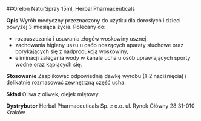 ##Orelon NaturSpray 15ml, Herbal Pharmaceuticals

**Opis** Wyrób medyczny przeznaczony do użytku dla dorosłych i dzieci powyżej 3 miesiąca życia. Polecany do:
- rozpuszczania i usuwania złogów woskowiny usznej,
- zachowania higieny uszu u osób noszących aparaty słuchowe oraz borykających się z nadprodukcją woskowiny,
- eliminacji zalegania wody w kanale ucha u osób uprawiających sporty wodne oraz kąpiących się.

**Stosowanie** Zaaplikować odpowiednią dawkę wyrobu (1-2 naciśnięcia) i delikatnie rozmasować zewnętrzną część ucha.

**Skład** Oliwa z oliwek, olejek miętowy.

**Dystrybutor** Herbal Pharmaceuticals Sp. z o.o.
ul. Rynek Główny 28 31-010 Kraków
